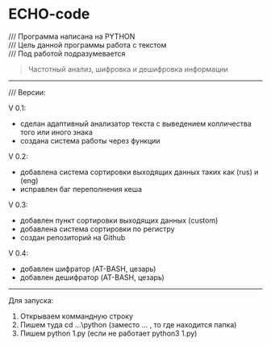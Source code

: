 # ECHO-code  
/// Программа написана на PYTHON  
/// Цель данной программы работа с текстом  
/// Под работой подразумевается  
 > Частотный анализ, шифровка и дешифровка информации  
***  
/// Версии:

V 0.1:
- сделан адаптивный анализатор текста с выведением колличества того или иного знака
- создана система работы через функции

V 0.2:
- добавлена система сортировки выходящих данных таких как (rus) и (eng)
- исправлен баг переполнения кеша

V 0.3:
- добавлен пункт сортировки выходящих данных (custom)
- добавлена система сортировки по регистру
- создан репозиторий на Github

V 0.4:
- добавлен шифратор (AT-BASH, цезарь)
- добавлен дешифратор (AT-BASH, цезарь)

***
Для запуска:  
1. Открываем коммандную строку
2. Пишем туда cd ...\python (заместо ... , то где находится папка)
3. Пишем python 1.py (если не работает python3 1.py)
